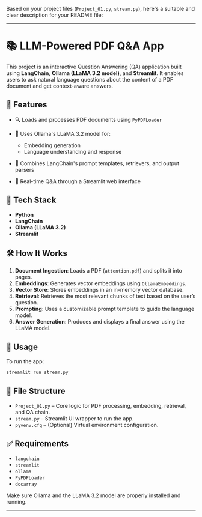 Based on your project files (`Project_01.py`, `stream.py`), here's a suitable and clear description for your README file:

---

# 📚 LLM-Powered PDF Q\&A App

This project is an interactive Question Answering (QA) application built using **LangChain**, **Ollama (LLaMA 3.2 model)**, and **Streamlit**. It enables users to ask natural language questions about the content of a PDF document and get context-aware answers.

## 🚀 Features

* 🔍 Loads and processes PDF documents using `PyPDFLoader`
* 🧠 Uses Ollama's LLaMA 3.2 model for:

  * Embedding generation
  * Language understanding and response
* 🔗 Combines LangChain's prompt templates, retrievers, and output parsers
* 💬 Real-time Q\&A through a Streamlit web interface

## 🧰 Tech Stack

* **Python**
* **LangChain**
* **Ollama (LLaMA 3.2)**
* **Streamlit**

## 🛠️ How It Works

1. **Document Ingestion**: Loads a PDF (`attention.pdf`) and splits it into pages.
2. **Embeddings**: Generates vector embeddings using `OllamaEmbeddings`.
3. **Vector Store**: Stores embeddings in an in-memory vector database.
4. **Retrieval**: Retrieves the most relevant chunks of text based on the user’s question.
5. **Prompting**: Uses a customizable prompt template to guide the language model.
6. **Answer Generation**: Produces and displays a final answer using the LLaMA model.

## 📄 Usage

To run the app:

```bash
streamlit run stream.py
```

## 📁 File Structure

* `Project_01.py` – Core logic for PDF processing, embedding, retrieval, and QA chain.
* `stream.py` – Streamlit UI wrapper to run the app.
* `pyvenv.cfg` – (Optional) Virtual environment configuration.

## ✅ Requirements

* `langchain`
* `streamlit`
* `ollama`
* `PyPDFLoader`
* `docarray`

Make sure Ollama and the LLaMA 3.2 model are properly installed and running.

---
